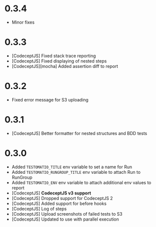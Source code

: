 # 0.3.4

* Minor fixes

# 0.3.3

* [CodeceptJS] Fixed stack trace reporting
* [CodeceptJS] Fixed displaying of nested steps
* [CodeceptJS][mocha] Added assertion diff to report

# 0.3.2

* Fixed error message for S3 uploading

# 0.3.1

* [CodeceptJS] Better formatter for nested structures and BDD tests

# 0.3.0

* Added `TESTOMATIO_TITLE` env variable to set a name for Run
* Added `TESTOMATIO_RUNGROUP_TITLE` env variable to attach Run to RunGroup
* Added `TESTOMATIO_ENV` env variable to attach additional env values to report
* [CodeceptJS] **CodeceptJS v3 support**
* [CodeceptJS] Dropped support for CodeceptJS 2
* [CodeceptJS] Added support for before hooks
* [CodeceptJS] Log of steps
* [CodeceptJS] Upload screenshots of failed tests to S3
* [CodeceptJS] Updated to use with parallel execution
